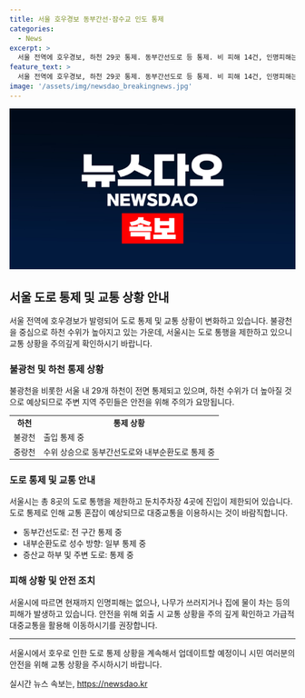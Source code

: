 ```yaml
---
title: 서울 호우경보 동부간선·잠수교 인도 통제
categories:
  - News
excerpt: >
  서울 전역에 호우경보, 하천 29곳 통제. 동부간선도로 등 통제. 비 피해 14건, 인명피해는 없어. 교통 상황 주의 요망. (영상취재: 최준식, 영상편집 : 전민규)
feature_text: >
  서울 전역에 호우경보, 하천 29곳 통제. 동부간선도로 등 통제. 비 피해 14건, 인명피해는 없어. 교통 상황 주의 요망. (영상취재: 최준식, 영상편집 : 전민규)
image: '/assets/img/newsdao_breakingnews.jpg'
---
```


<p><img src="/assets/img/newsdao_breakingnews.jpg" alt="cryptoinkorea 속보" /></p>

<h2 data-ke-size="size26">서울 도로 통제 및 교통 상황 안내</h2>

<p data-ke-size="size16">서울 전역에 호우경보가 발령되어 도로 통제 및 교통 상황이 변화하고 있습니다. 불광천을 중심으로 하천 수위가 높아지고 있는 가운데, 서울시는 도로 통행을 제한하고 있으니 교통 상황을 주의깊게 확인하시기 바랍니다.</p>

<h3><b>불광천 및 하천 통제 상황</b></h3>

<p data-ke-size="size16">불광천을 비롯한 서울 내 29개 하천이 전면 통제되고 있으며, 하천 수위가 더 높아질 것으로 예상되므로 주변 지역 주민들은 안전을 위해 주의가 요망됩니다.</p>

<table>
    <tr>
        <td style="text-align: center; height: 17px;"><b>하천</b></td>
        <td style="text-align: center; height: 17px;"><b>통제 상황</b></td>
    </tr>
    <tr>
        <td style="text-align: left; height: 17px;">불광천</td>
        <td style="text-align: left; height: 17px;">출입 통제 중</td>
    </tr>
    <tr>
        <td style="text-align: left; height: 17px;">중랑천</td>
        <td style="text-align: left; height: 17px;">수위 상승으로 동부간선도로와 내부순환도로 통제 중</td>
    </tr>
</table>

<h3><b>도로 통제 및 교통 안내</b></h3>

<p data-ke-size="size16">서울시는 총 8곳의 도로 통행을 제한하고 둔치주차장 4곳에 진입이 제한되어 있습니다. 도로 통제로 인해 교통 혼잡이 예상되므로 대중교통을 이용하시는 것이 바람직합니다.</p>

<ul>
    <li>동부간선도로: 전 구간 통제 중</li>
    <li>내부순환도로 성수 방향: 일부 통제 중</li>
    <li>증산교 하부 및 주변 도로: 통제 중</li>
</ul>

<h3><b>피해 상황 및 안전 조치</b></h3>

<p data-ke-size="size16">서울시에 따르면 현재까지 인명피해는 없으나, 나무가 쓰러지거나 집에 물이 차는 등의 피해가 발생하고 있습니다. 안전을 위해 외출 시 교통 상황을 주의 깊게 확인하고 가급적 대중교통을 활용해 이동하시기를 권장합니다.</p>

<hr data-ke-size="size16">

<p data-ke-size="size16">서울시에서 호우로 인한 도로 통제 상황을 계속해서 업데이트할 예정이니 시민 여러분의 안전을 위해 교통 상황을 주시하시기 바랍니다.</p>
실시간 뉴스 속보는, <a href="https://newsdao.kr" rel="dofollow">https://newsdao.kr</a>


